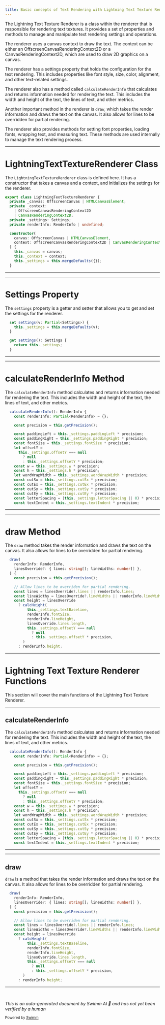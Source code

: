 ```yaml
---
title: Basic concepts of Text Rendering with Lightning Text Texture Renderer
---
```

The Lightning Text Texture Renderer is a class within the renderer that is responsible for rendering text textures. It provides a set of properties and methods to manage and manipulate text rendering settings and operations.

The renderer uses a canvas context to draw the text. The context can be either an OffscreenCanvasRenderingContext2D or a CanvasRenderingContext2D, which are used to draw 2D graphics on a canvas.

The renderer has a settings property that holds the configuration for the text rendering. This includes properties like font style, size, color, alignment, and other text-related settings.

The renderer also has a method called `calculateRenderInfo` that calculates and returns information needed for rendering the text. This includes the width and height of the text, the lines of text, and other metrics.

Another important method in the renderer is `draw`, which takes the render information and draws the text on the canvas. It also allows for lines to be overridden for partial rendering.

The renderer also provides methods for setting font properties, loading fonts, wrapping text, and measuring text. These methods are used internally to manage the text rendering process.

<SwmSnippet path="/src/core/text-rendering/renderers/LightningTextTextureRenderer.ts" line="163">

---

# LightningTextTextureRenderer Class

The `LightningTextTextureRenderer` class is defined here. It has a constructor that takes a canvas and a context, and initializes the settings for the renderer.

```typescript
export class LightningTextTextureRenderer {
  private _canvas: OffscreenCanvas | HTMLCanvasElement;
  private _context:
    | OffscreenCanvasRenderingContext2D
    | CanvasRenderingContext2D;
  private _settings: Settings;
  private renderInfo: RenderInfo | undefined;

  constructor(
    canvas: OffscreenCanvas | HTMLCanvasElement,
    context: OffscreenCanvasRenderingContext2D | CanvasRenderingContext2D,
  ) {
    this._canvas = canvas;
    this._context = context;
    this._settings = this.mergeDefaults({});
  }
```

---

</SwmSnippet>

<SwmSnippet path="/src/core/text-rendering/renderers/LightningTextTextureRenderer.ts" line="180">

---

# Settings Property

The `settings` property is a getter and setter that allows you to get and set the settings for the renderer.

```typescript
  set settings(v: Partial<Settings>) {
    this._settings = this.mergeDefaults(v);
  }

  get settings(): Settings {
    return this._settings;
  }
```

---

</SwmSnippet>

<SwmSnippet path="/src/core/text-rendering/renderers/LightningTextTextureRenderer.ts" line="238">

---

# calculateRenderInfo Method

The `calculateRenderInfo` method calculates and returns information needed for rendering the text. This includes the width and height of the text, the lines of text, and other metrics.

```typescript
  calculateRenderInfo(): RenderInfo {
    const renderInfo: Partial<RenderInfo> = {};

    const precision = this.getPrecision();

    const paddingLeft = this._settings.paddingLeft * precision;
    const paddingRight = this._settings.paddingRight * precision;
    const fontSize = this._settings.fontSize * precision;
    let offsetY =
      this._settings.offsetY === null
        ? null
        : this._settings.offsetY * precision;
    const w = this._settings.w * precision;
    const h = this._settings.h * precision;
    let wordWrapWidth = this._settings.wordWrapWidth * precision;
    const cutSx = this._settings.cutSx * precision;
    const cutEx = this._settings.cutEx * precision;
    const cutSy = this._settings.cutSy * precision;
    const cutEy = this._settings.cutEy * precision;
    const letterSpacing = (this._settings.letterSpacing || 0) * precision;
    const textIndent = this._settings.textIndent * precision;
```

---

</SwmSnippet>

<SwmSnippet path="/src/core/text-rendering/renderers/LightningTextTextureRenderer.ts" line="461">

---

# draw Method

The `draw` method takes the render information and draws the text on the canvas. It also allows for lines to be overridden for partial rendering.

```typescript
  draw(
    renderInfo: RenderInfo,
    linesOverride?: { lines: string[]; lineWidths: number[] },
  ) {
    const precision = this.getPrecision();

    // Allow lines to be overriden for partial rendering.
    const lines = linesOverride?.lines || renderInfo.lines;
    const lineWidths = linesOverride?.lineWidths || renderInfo.lineWidths;
    const height = linesOverride
      ? calcHeight(
          this._settings.textBaseline,
          renderInfo.fontSize,
          renderInfo.lineHeight,
          linesOverride.lines.length,
          this._settings.offsetY === null
            ? null
            : this._settings.offsetY * precision,
        )
      : renderInfo.height;

```

---

</SwmSnippet>

# Lightning Text Texture Renderer Functions

This section will cover the main functions of the Lightning Text Texture Renderer.

<SwmSnippet path="/src/core/text-rendering/renderers/LightningTextTextureRenderer.ts" line="238">

---

## calculateRenderInfo

The `calculateRenderInfo` method calculates and returns information needed for rendering the text. This includes the width and height of the text, the lines of text, and other metrics.

```typescript
  calculateRenderInfo(): RenderInfo {
    const renderInfo: Partial<RenderInfo> = {};

    const precision = this.getPrecision();

    const paddingLeft = this._settings.paddingLeft * precision;
    const paddingRight = this._settings.paddingRight * precision;
    const fontSize = this._settings.fontSize * precision;
    let offsetY =
      this._settings.offsetY === null
        ? null
        : this._settings.offsetY * precision;
    const w = this._settings.w * precision;
    const h = this._settings.h * precision;
    let wordWrapWidth = this._settings.wordWrapWidth * precision;
    const cutSx = this._settings.cutSx * precision;
    const cutEx = this._settings.cutEx * precision;
    const cutSy = this._settings.cutSy * precision;
    const cutEy = this._settings.cutEy * precision;
    const letterSpacing = (this._settings.letterSpacing || 0) * precision;
    const textIndent = this._settings.textIndent * precision;
```

---

</SwmSnippet>

<SwmSnippet path="/src/core/text-rendering/renderers/LightningTextTextureRenderer.ts" line="461">

---

## draw

`draw` is a method that takes the render information and draws the text on the canvas. It also allows for lines to be overridden for partial rendering.

```typescript
  draw(
    renderInfo: RenderInfo,
    linesOverride?: { lines: string[]; lineWidths: number[] },
  ) {
    const precision = this.getPrecision();

    // Allow lines to be overriden for partial rendering.
    const lines = linesOverride?.lines || renderInfo.lines;
    const lineWidths = linesOverride?.lineWidths || renderInfo.lineWidths;
    const height = linesOverride
      ? calcHeight(
          this._settings.textBaseline,
          renderInfo.fontSize,
          renderInfo.lineHeight,
          linesOverride.lines.length,
          this._settings.offsetY === null
            ? null
            : this._settings.offsetY * precision,
        )
      : renderInfo.height;

```

---

</SwmSnippet>

&nbsp;

*This is an auto-generated document by Swimm AI 🌊 and has not yet been verified by a human*

<SwmMeta version="3.0.0" repo-id="Z2l0aHViJTNBJTNBcmVuZGVyZXIlM0ElM0FTd2ltbS1EZW1v" repo-name="renderer" doc-type="overview"><sup>Powered by [Swimm](/)</sup></SwmMeta>
